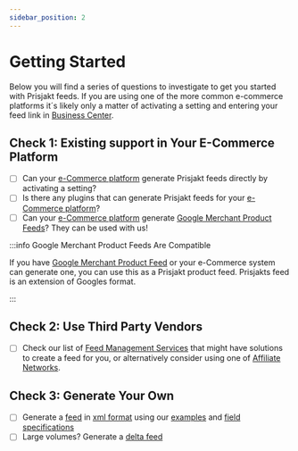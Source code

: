 ```yaml
---
sidebar_position: 2
---
```

# Getting Started

Below you will find a series of questions to investigate to get you started with Prisjakt feeds. If you are using one of the more common e-commerce platforms it´s likely only a matter of activating a setting and entering your feed link in [Business Center](https://support.prisjakt.nu/sv/collections/3088260-prisjakt-business-center).

## Check 1: Existing support in Your E-Commerce Platform

- [ ] Can your [e-Commerce platform](/third-party/e-commerce-integrations) generate Prisjakt feeds directly by activating a setting?
- [ ] Is there any plugins that can generate Prisjakt feeds for your [e-Commerce platform](/third-party/e-commerce-integrations)?
- [ ] Can your [e-Commerce platform](/third-party/e-commerce-integrations) generate [Google Merchant Product Feeds](https://support.google.com/merchants/answer/7052112?hl=en)? They can be used with us!

:::info Google Merchant Product Feeds Are Compatible

If you have [Google Merchant Product Feed](https://support.google.com/merchants/answer/7052112?hl=en) or your e-Commerce system can generate one, you can use this as a Prisjakt product feed. Prisjakts feed is an extension of Googles format.

:::


## Check 2: Use Third Party Vendors

- [ ] Check our list of [Feed Management Services](/third-party/feed-management-services) that might have solutions to create a feed for you, or alternatively consider using one of [Affiliate Networks](/third-party/affiliate-networks).

## Check 3: Generate Your Own

- [ ] Generate a [feed](/types-of-feeds/pull/feed.md) in [xml format](/docs/types-of-feeds/pull/file-formats/xml.md) using our [examples](/examples/offer/all) and [field specifications](/fields)
- [ ] Large volumes? Generate a [delta feed](/types-of-feeds/pull/delta-feeds.md)
